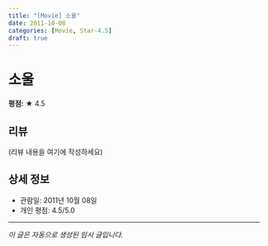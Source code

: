 ```yaml
---
title: "[Movie] 소울"
date: 2011-10-08
categories: [Movie, Star-4.5]
draft: true
---
```


# 소울

**평점:** ★ 4.5

## 리뷰

(리뷰 내용을 여기에 작성하세요)

## 상세 정보

- 관람일: 2011년 10월 08일
- 개인 평점: 4.5/5.0

---

*이 글은 자동으로 생성된 임시 글입니다.*
